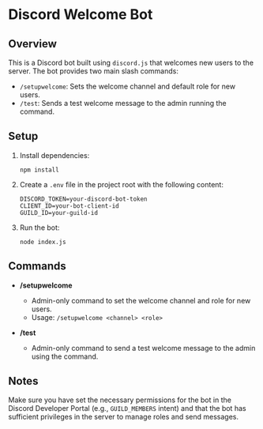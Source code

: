 # Discord Welcome Bot

## Overview

This is a Discord bot built using `discord.js` that welcomes new users to the server. The bot provides two main slash commands:
- `/setupwelcome`: Sets the welcome channel and default role for new users.
- `/test`: Sends a test welcome message to the admin running the command.

## Setup

1. Install dependencies:
    ```
    npm install
    ```

2. Create a `.env` file in the project root with the following content:
    ```
    DISCORD_TOKEN=your-discord-bot-token
    CLIENT_ID=your-bot-client-id
    GUILD_ID=your-guild-id
    ```

3. Run the bot:
    ```
    node index.js
    ```

## Commands

- **/setupwelcome**
    - Admin-only command to set the welcome channel and role for new users.
    - Usage: `/setupwelcome <channel> <role>`

- **/test**
    - Admin-only command to send a test welcome message to the admin using the command.

## Notes

Make sure you have set the necessary permissions for the bot in the Discord Developer Portal (e.g., `GUILD_MEMBERS` intent) and that the bot has sufficient privileges in the server to manage roles and send messages.

